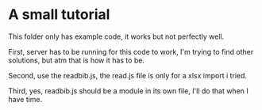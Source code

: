 # A small tutorial

This folder only has example code, it works but not perfectly well.

First, server has to be running for this code to work, I'm trying to find other solutions, but atm that is how it has to be.

Second, use the readbib.js, the read.js file is only for a xlsx import i tried. 

Third, yes, readbib.js should be a module in its own file, I'll do that when I have time.
